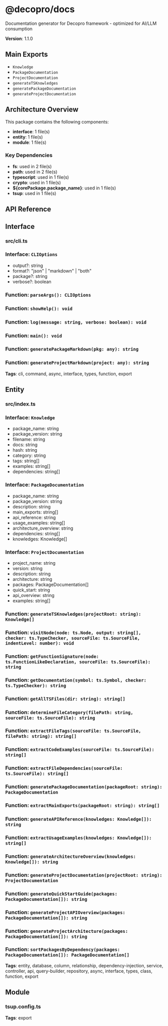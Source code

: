 # @decopro/docs

Documentation generator for Decopro framework - optimized for AI/LLM consumption

**Version**: 1.1.0

## Main Exports

- `Knowledge`
- `PackageDocumentation`
- `ProjectDocumentation`
- `generateTSKnowledges`
- `generatePackageDocumentation`
- `generateProjectDocumentation`

## Architecture Overview

This package contains the following components:

- **interface**: 1 file(s)
- **entity**: 1 file(s)
- **module**: 1 file(s)

### Key Dependencies

- **fs**: used in 2 file(s)
- **path**: used in 2 file(s)
- **typescript**: used in 1 file(s)
- **crypto**: used in 1 file(s)
- **${corePackage.package_name}**: used in 1 file(s)
- **tsup**: used in 1 file(s)


## API Reference

## Interface

### src/cli.ts

### Interface: `CLIOptions`
  - output?: string
  - format?: "json" | "markdown" | "both"
  - package?: string
  - verbose?: boolean

### Function: `parseArgs(): CLIOptions`
### Function: `showHelp(): void`
### Function: `log(message: string, verbose: boolean): void`
### Function: `main(): void`
### Function: `generatePackageMarkdown(pkg: any): string`
### Function: `generateProjectMarkdown(project: any): string`

**Tags**: cli, command, async, interface, types, function, export

## Entity

### src/index.ts

### Interface: `Knowledge`
  - package_name: string
  - package_version: string
  - filename: string
  - docs: string
  - hash: string
  - category: string
  - tags: string[]
  - examples: string[]
  - dependencies: string[]

### Interface: `PackageDocumentation`
  - package_name: string
  - package_version: string
  - description: string
  - main_exports: string[]
  - api_reference: string
  - usage_examples: string[]
  - architecture_overview: string
  - dependencies: string[]
  - knowledges: Knowledge[]

### Interface: `ProjectDocumentation`
  - project_name: string
  - version: string
  - description: string
  - architecture: string
  - packages: PackageDocumentation[]
  - quick_start: string
  - api_overview: string
  - examples: string[]

### Function: `generateTSKnowledges(projectRoot: string): Knowledge[]`
### Function: `visitNode(node: ts.Node, output: string[], checker: ts.TypeChecker, sourceFile: ts.SourceFile, indentLevel: number): void`
### Function: `getFunctionSignature(node: ts.FunctionLikeDeclaration, sourceFile: ts.SourceFile): string`
### Function: `getDocumentation(symbol: ts.Symbol, checker: ts.TypeChecker): string`
### Function: `getAllTSFiles(dir: string): string[]`
### Function: `determineFileCategory(filePath: string, sourceFile: ts.SourceFile): string`
### Function: `extractFileTags(sourceFile: ts.SourceFile, filePath: string): string[]`
### Function: `extractCodeExamples(sourceFile: ts.SourceFile): string[]`
### Function: `extractFileDependencies(sourceFile: ts.SourceFile): string[]`
### Function: `generatePackageDocumentation(packageRoot: string): PackageDocumentation`
### Function: `extractMainExports(packageRoot: string): string[]`
### Function: `generateAPIReference(knowledges: Knowledge[]): string`
### Function: `extractUsageExamples(knowledges: Knowledge[]): string[]`
### Function: `generateArchitectureOverview(knowledges: Knowledge[]): string`
### Function: `generateProjectDocumentation(projectRoot: string): ProjectDocumentation`
### Function: `generateQuickStartGuide(packages: PackageDocumentation[]): string`
### Function: `generateProjectAPIOverview(packages: PackageDocumentation[]): string`
### Function: `generateProjectArchitecture(packages: PackageDocumentation[]): string`
### Function: `sortPackagesByDependency(packages: PackageDocumentation[]): PackageDocumentation[]`

**Tags**: entity, database, column, relationship, dependency-injection, service, controller, api, query-builder, repository, async, interface, types, class, function, export

## Module

### tsup.config.ts

**Tags**: export

